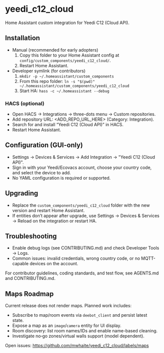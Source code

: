 # yeedi_c12_cloud

Home Assistant custom integration for Yeedi C12 (Cloud API).

## Installation
- Manual (recommended for early adopters)
  1) Copy this folder to your Home Assistant config at `config/custom_components/yeedi_c12_cloud/`.
  2) Restart Home Assistant.
- Developer symlink (for contributors)
  1) `mkdir -p ~/.homeassistant/custom_components`
  2) From this repo folder: `ln -s "$(pwd)" ~/.homeassistant/custom_components/yeedi_c12_cloud`
  3) Start HA: `hass -c ~/.homeassistant --debug`

### HACS (optional)
- Open HACS → Integrations → three-dots menu → Custom repositories.
- Add repository URL: <ADD_REPO_URL_HERE> (Category: Integration).
- Search for and install “Yeedi C12 (Cloud API)” in HACS.
- Restart Home Assistant.

## Configuration (GUI-only)
- Settings → Devices & Services → Add Integration → "Yeedi C12 (Cloud API)".
- Sign in with your Yeedi/Ecovacs account, choose your country code, and select the device to add.
- No YAML configuration is required or supported.

## Upgrading
- Replace the `custom_components/yeedi_c12_cloud` folder with the new version and restart Home Assistant.
- If entities don’t appear after upgrade, use Settings → Devices & Services → Reload on the integration or restart HA.

## Troubleshooting
- Enable debug logs (see CONTRIBUTING.md) and check Developer Tools → Logs.
- Common issues: invalid credentials, wrong country code, or no MQTT-capable devices on the account.

For contributor guidelines, coding standards, and test flow, see AGENTS.md and CONTRIBUTING.md.

## Maps Roadmap
Current release does not render maps. Planned work includes:
- Subscribe to map/room events via `deebot_client` and persist latest state.
- Expose a map as an `image`/`camera` entity for UI display.
- Room discovery: list room names/IDs and enable name-based cleaning.
- Investigate no‑go zones/virtual walls support (model dependent).

Open issues: https://github.com/mwhaite/yeedi_c12_cloud/labels/maps
